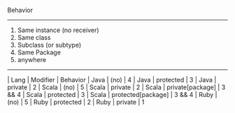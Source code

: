 Behavior

------

1. Same instance (no receiver)
2. Same class
3. Subclass (or subtype)
4. Same Package
5. anywhere

------

| Lang | Modifier  | Behavior
| Java | (no)      | 4
| Java | protected | 3
| Java | private   | 2
| Scala | (no)     | 5
| Scala | private  | 2
| Scala | private[package] | 3 && 4
| Scala | protected | 3
| Scala | protected[package] | 3 && 4
| Ruby  | (no)      | 5
| Ruby  | protected | 2
| Ruby  | private | 1

